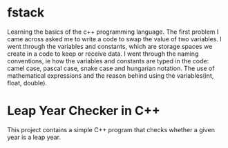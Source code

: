 # fstack


Learning the basics of the c++ programming language. The first problem I came across asked me to write a code to swap the value of two variables.
I went through the variables and constants, which are storage spaces we create in a code to keep or receive data. I went through the naming conventions, ie how the variables and constants are typed in the code: camel case, pascal case, snake case and hungarian notation.
The use of mathematical expressions and the reason behind using the variables(int, float, double).


# Leap Year Checker in C++

This project contains a simple C++ program that checks whether a given year is a leap year.
